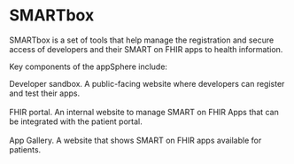 # SMARTbox

SMARTbox is a set of tools that help manage the registration and secure access of developers and their SMART on FHIR apps to health information.

Key components of the appSphere include:

Developer sandbox. A public-facing website where developers can register and test their apps.\
\
FHIR portal. An internal website to manage SMART on FHIR Apps that can be integrated with the patient portal.\
\
App Gallery. A website that shows SMART on FHIR apps available for patients.&#x20;
